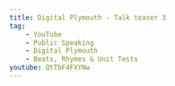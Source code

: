```yaml
---
title: Digital Plymouth - Talk teaser 3
tag:
    - YouTube
    - Public Speaking
    - Digital Plymouth
    - Beats, Rhymes & Unit Tests
youtube: QtTbF4FXYNw
---
```

